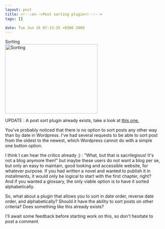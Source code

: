```yaml
--- 
layout: post
title: <!--:en-->Post sorting plugin<!--:-->
tags: []

date: Tue Jun 16 07:13:15 +0200 2009
---
```

<!--:en--><div class="image-with-caption aligncenter" style="width:300px"><div class="caption">Sorting</div><a href="http://www.flickr.com/photos/storm-crypt/326228715/"><img class="size-medium wp-image-146" title="Sorting" src="http://cdn.jfoucher.com/uploads/2009/06/sorting-300x225.jpg" alt="Sorting" width="300" height="225" /></a></div>

UPDATE : A post sort plugin already exists, take a look at <a href="http://wordpress.org/extend/plugins/wp-smart-sort/">this one.</a>

You've probably noticed that there is no option to sort posts any other way than by date in Wordpress. I've had several requests to be able to sort post from the oldest to the newest, which Wordpress cannot do with a simple one button option.

I think I can hear the critics already ;) : "What, but that is sacrilegious! It's not a blog anymore then!" but maybe these users do not want a blog per se, but only an easy to maintain, good looking and accessible website, for whatever purpose. If you had written a novel and wanted to publish it in installments, it would only be logical to start with the first chapter, right? And if you wanted a glossary, the only viable option is to have it sorted alphabetically.

So, what about a plugin that allows you to sort in date order, reverse date order, and alphabetically? Should it have the ability to sort posts on other criteria? Does something like this already exists?

I'll await some feedback before starting work on this, so don't hesitate to post a comment.<!--:-->
